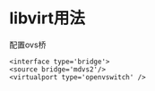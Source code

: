 # libvirt用法

配置ovs桥
```
<interface type='bridge'>
<source bridge='mdvs2'/>
<virtualport type='openvswitch' />
```

